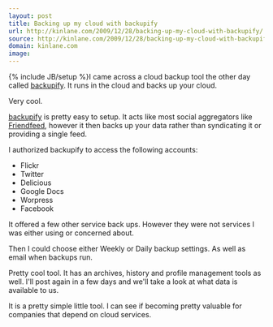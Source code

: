 ```yaml
---
layout: post
title: Backing up my cloud with backupify
url: http://kinlane.com/2009/12/28/backing-up-my-cloud-with-backupify/
source: http://kinlane.com/2009/12/28/backing-up-my-cloud-with-backupify/
domain: kinlane.com
image: 
---
```

{% include JB/setup %}I came across a cloud backup tool the other day called <a href="http://www.backupify.com">backupify</a>. It runs in the cloud and backs up your cloud.<p></p>
Very cool.<p></p>
<a href="http://www.backupify.com/">backupify</a> is pretty easy to setup. It acts like most social aggregators like <a href="http://www.friendfeed.com">Friendfeed</a>, however it then backs up your data rather than syndicating it or providing a single feed.<p></p>
I authorized backupify to access the following accounts:
<ul class="mainlist">
	<li>Flickr</li>
	<li>Twitter</li>
	<li>Delicious</li>
	<li>Google Docs</li>
	<li>Worpress</li>
	<li>Facebook</li>
</ul>
It offered a few other service back ups. However they were not services I was either using or concerned about.<p></p>
Then I could choose either Weekly or Daily backup settings. As well as email when backups run.<p></p>
Pretty cool tool. It has an archives, history and profile management tools as well. I'll post again in a few days and we'll take a look at what data is available to us.<p></p>
It is a pretty simple little tool. I can see if becoming pretty valuable for companies that depend on cloud services.
